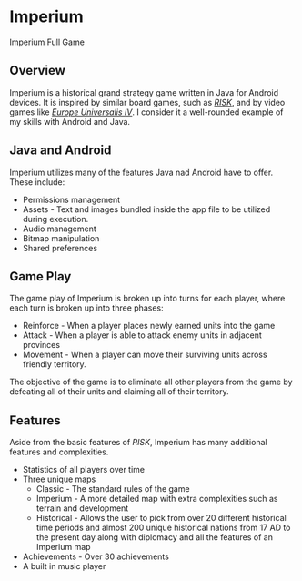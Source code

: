 # Imperium
Imperium Full Game

## Overview

Imperium is a historical grand strategy game written in Java for Android devices.
It is inspired by similar board games, such as [*RISK*](https://en.wikipedia.org/wiki/Risk_(game)), and by video games like [*Europe Universalis IV*](https://www.paradoxinteractive.com/games/europa-universalis-iv/about).  I consider it
a well-rounded example of my skills with Android and Java.

## Java and Android

Imperium utilizes many of the features Java nad Android have to offer.
These include:

- Permissions management
- Assets - Text and images bundled inside the app file to be utilized during execution.
- Audio management
- Bitmap manipulation
- Shared preferences

## Game Play

The game play of Imperium is broken up into turns for each player, where
each turn is broken up into three phases:

- Reinforce - When a player places newly earned units into the game
- Attack - When a player is able to attack enemy units in adjacent provinces
- Movement - When a player can move their surviving units across friendly territory.

The objective of the game is to eliminate all other players from the game by
defeating all of their units and claiming all of their territory.

## Features

Aside from the basic features of *RISK*, Imperium has many additional features and
complexities.

- Statistics of all players over time
- Three unique maps
  - Classic - The standard rules of the game
  - Imperium - A more detailed map with extra complexities such as terrain and development
  - Historical - Allows the user to pick from over 20 different historical time
  periods and almost 200 unique historical nations from 17 AD to the present day along with diplomacy and
  all the features of an Imperium map
- Achievements - Over 30 achievements
- A built in music player